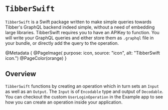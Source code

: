 # ``TibberSwift``

``TibberSwift`` is a Swift package written to make simple queries towards Tibber's GraphQL backend indeed simple, without a need of embedding large libraries. 
TibberSwift requires you to have an APIKey to function. You will write your GraphQL queries and either store them as `.graphql` file in your bundle, or directly 
add the query to the operation.

@Metadata {
    @PageImage(
        purpose: icon, 
        source: "icon", 
        alt: "TibberSwift icon.")
    @PageColor(orange)
}

## Overview

``TibberSwift`` functions by creating an operation which in turn sets an `Input` as well as an `Output`. The `Input` is of `Encodable` type and output of 
`Decodable`. You can checkout the custom `UserLoginOperation` in the Example app to see how you can create an operation inside your application.
